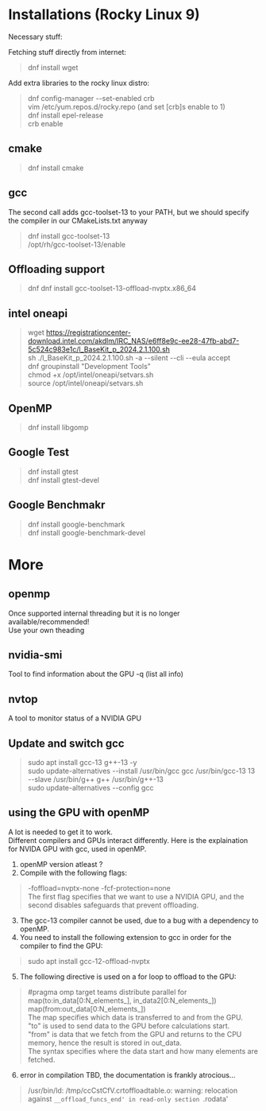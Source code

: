 # Installations (Rocky Linux 9)
Necessary stuff: <br>

Fetching stuff directly from internet: <br>
> dnf install wget <br>

Add extra libraries to the rocky linux distro: <br>
> dnf config-manager --set-enabled crb <br>
> vim /etc/yum.repos.d/rocky.repo (and set [crb]s enable to 1) <br>
> dnf install epel-release <br>
> crb enable <br>

## cmake
> dnf install cmake

## gcc
The second call adds gcc-toolset-13 to your PATH, but we should specify the compiler in our CMakeLists.txt anyway <br>
> dnf install gcc-toolset-13 <br>
> /opt/rh/gcc-toolset-13/enable <br>

## Offloading support
> dnf dnf install gcc-toolset-13-offload-nvptx.x86_64 <br>

## intel oneapi
> wget https://registrationcenter-download.intel.com/akdlm/IRC_NAS/e6ff8e9c-ee28-47fb-abd7-5c524c983e1c/l_BaseKit_p_2024.2.1.100.sh <br>
> sh ./l_BaseKit_p_2024.2.1.100.sh -a --silent --cli --eula accept <br> 
> dnf groupinstall "Development Tools" <br>
> chmod +x /opt/intel/oneapi/setvars.sh <br>
> source /opt/intel/oneapi/setvars.sh <br>

## OpenMP
> dnf install libgomp <br>

## Google Test
> dnf install gtest <br>
> dnf install gtest-devel <br>

## Google Benchmakr
> dnf install google-benchmark <br>
> dnf install google-benchmark-devel <br>

# More

## openmp
Once supported internal threading but it is no longer available/recommended! <br>
Use your own theading <bt>

## nvidia-smi
Tool to find information about the GPU
-q (list all info)

## nvtop
A tool to monitor status of a NVIDIA GPU <br>

## Update and switch gcc
> sudo apt install gcc-13 g++-13 -y <br>
> sudo update-alternatives --install /usr/bin/gcc gcc /usr/bin/gcc-13 13 --slave /usr/bin/g++ g++ /usr/bin/g++-13 <br>
> sudo update-alternatives --config gcc <br>

## using the GPU with openMP
A lot is needed to get it to work. <br>
Different compilers and GPUs interact differently. Here is the explaination for NVIDA GPU with gcc, used in openMP.  <br>

1. openMP version atleast ? <br>
2. Compile with the following flags: <br>
> -foffload=nvptx-none -fcf-protection=none <br>
The first flag specifies that we want to use a NVIDIA GPU, and the second disables safeguards that prevent offloading. <br>
3. The gcc-13 compiler cannot be used, due to a bug with a dependency to openMP. <br>
4. You need to install the following extension to gcc in order for the compiler to find the GPU: <br>
> sudo apt install gcc-12-offload-nvptx <br>
5. The following directive is used on a for loop to offload to the GPU: <br>
> #pragma omp target teams distribute parallel for map(to:in_data[0:N_elements_], in_data2[0:N_elements_]) map(from:out_data[0:N_elements_]) <br>
The map specifies which data is transferred to and from the GPU. <br>
"to" is used to send data to the GPU before calculations start. <br>
"from" is data that we fetch from the GPU and returns to the CPU memory, hence the result is stored in out_data. <br>
The syntax specifies where the data start and how many elements are fetched. <br>
6. error in compilation TBD, the documentation is frankly atrocious... <br>
> /usr/bin/ld: /tmp/ccCstCfV.crtoffloadtable.o: warning: relocation against `__offload_funcs_end' in read-only section `.rodata' <br>